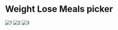 # Weight Lose Meals picker
![1](https://user-images.githubusercontent.com/87497268/230777592-8a33b73c-468d-40f5-844d-21252b681633.png)
![2](https://user-images.githubusercontent.com/87497268/230777594-3b096b7e-0e43-4f1d-9d83-501a5466d644.png)
![3](https://user-images.githubusercontent.com/87497268/230777595-dca724c3-67a1-40e2-a6d2-fc8d744e230d.png)
